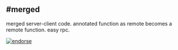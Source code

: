 #merged
-----------------------------------
merged server-client code. annotated function as remote becomes a remote function. easy rpc.


[![endorse](https://api.coderwall.com/apple-paio/endorsecount.png)](https://coderwall.com/apple-paio)